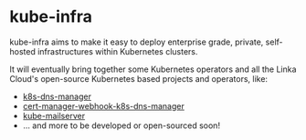# kube-infra

kube-infra aims to make it easy to deploy enterprise grade, private, self-hosted infrastructures within Kubernetes clusters.

It will eventually bring together some Kubernetes operators and all the Linka Cloud's open-source Kubernetes based projects and operators, like:
- [k8s-dns-manager](https://github.com/linka-cloud/k8s-dns-manager)
- [cert-manager-webhook-k8s-dns-manager](https://github.com/linka-cloud/cert-manager-webhook-k8s-dns-manager)
- [kube-mailserver](https://github.com/linka-cloud/kube-mailserver)
- ... and more to be developed or open-sourced soon!

